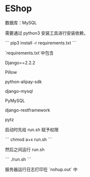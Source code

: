 # EShop

<p>数据库：MySQL</p>
<p>需要通过 python3 安装工具进行安装依赖，</p>
```
pip3 install -r requirements.txt
```
<p>`requirements.txt`中包含</p>
<p>Django==2.2.2</p>
<p>Pillow</p>
<p>python-alipay-sdk</p>
<p>django-mysql</p>
<p>PyMySQL</p>
<p>django-restframework</p>
<p>pytz</p>
<p>启动时先给 run.sh 赋予权限</p>
```
chmod a+x run.sh
```
<p>然后之间运行 run.sh </p>
```
./run.sh
```
<p>服务器运行日志打印在 `nohup.out` 中</p>
